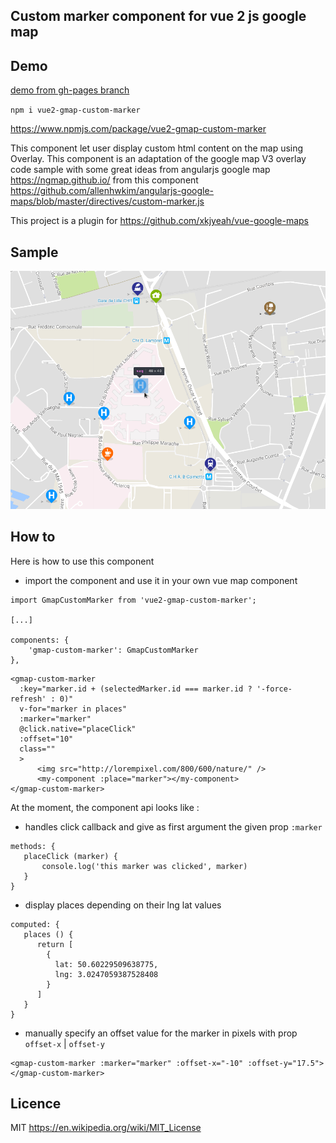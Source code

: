 Custom marker component for vue 2 js google map
-----------------------------------------------

Demo
----

[demo from gh-pages branch](https://eregnier.github.io/vue2-gmap-custom-marker/dist/)

`npm i vue2-gmap-custom-marker`

https://www.npmjs.com/package/vue2-gmap-custom-marker

This component let user display custom html content on the map using Overlay.
This component is an adaptation of the google map V3 overlay code sample with some great ideas from angularjs google map https://ngmap.github.io/ from this component https://github.com/allenhwkim/angularjs-google-maps/blob/master/directives/custom-marker.js

This project is a plugin for https://github.com/xkjyeah/vue-google-maps

Sample
------

![custom markers on vue google map](sample.png)

How to
------

Here is how to use this component

 * import the component and use it in your own vue map component



```
import GmapCustomMarker from 'vue2-gmap-custom-marker';

[...]

components: {
    'gmap-custom-marker': GmapCustomMarker
},
```


```
<gmap-custom-marker
  :key="marker.id + (selectedMarker.id === marker.id ? '-force-refresh' : 0)"
  v-for="marker in places"
  :marker="marker"
  @click.native="placeClick"
  :offset="10"
  class=""
  >
      <img src="http://lorempixel.com/800/600/nature/" />
      <my-component :place="marker"></my-component>
</gmap-custom-marker>
```

At the moment, the component api looks like :

  * handles click callback and give as first argument the given prop `:marker`

```
methods: {
   placeClick (marker) {
       console.log('this marker was clicked', marker)
   }
}
```

 * display places depending on their lng lat values

```
computed: {
   places () {
      return [
        {
          lat: 50.60229509638775,
          lng: 3.0247059387528408
        }
      ]
   }
}
```

 * manually specify an offset value for the marker in pixels with prop `offset-x` | `offset-y`

 ```
 <gmap-custom-marker :marker="marker" :offset-x="-10" :offset-y="17.5"></gmap-custom-marker>
 ```

Licence
-------

MIT
https://en.wikipedia.org/wiki/MIT_License

